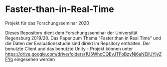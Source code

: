 # Faster-than-in-Real-Time
Projekt für das Forschungsseminar 2020

Dieses Repository dient dem Forschungsseminar der Universität Regensburg 2019/20.
Das Paper zum Thema "Faster than in Real Time" und die Daten der Evaluationsstudie sind direkt im Repsitory enthalten.
Der benutzte Client und das benutzte Unity - Projekt können unter https://drive.google.com/drive/folders/1U5WhcCQEvJTFoBzyNj6aNEjlUYjyZFYo eingesehen werden
